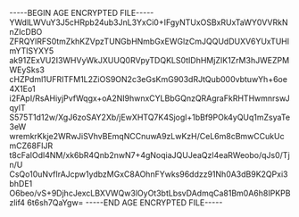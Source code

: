 -----BEGIN AGE ENCRYPTED FILE-----
YWdlLWVuY3J5cHRpb24ub3JnL3YxCi0+IFgyNTUxOSBxRUxTaWY0VVRkNnZIcDBO
ZFRQYlRFS0tmZkhKZVpzTUNGbHNmbGxEWGlzCmJQQUdDUXV6YUxTUHlmYTlSYXY5
ak91ZExVU2I3WHVyWkJXUUQ0RVpyTDQKLS0tIDhHMjZIK1ZrM3hJWEZPMWEySks3
cHZPdml1UFRITFM1L2ZiOS9ON2c3eGsKmG903dRJtQub000vbtuwYh+6oe4X1Eo1
i2FApI/RsAHiyjPvfWqgx+oA2NI9hwnxCYLBbGQnzQRAgraFkRHTHwmnrswJqylT
S575T1d12w/XgJ6zoSAY2Xb/jEwXHTQ7K4Sjogl+1bBf9POk4yQUq1mZsyaTe3eW
wremkrKkje2WRwJiSVhvBEmqNCCnuwA9zLwKzH/CeL6m8cBmwCCukUcmCZ68FIJR
t8cFaIOdl4NM/xk6bR4Qnb2nwN7+4gNoqiaJQUJeaQzl4eaRWeobo/qJs0/Tjn/U
CsQo10uNvfIrAJcpw1ydbzMGxC8AOhnFYwks96ddzz91Nh0A3dB9K2QPxi3bhDE1
O6beo/vS+9DjhcJexcLBXVWQw3lOyOt3btLbsvDAdmqCa81Bm0A6h8IPKPBzlif4
6t6sh7QaYgw=
-----END AGE ENCRYPTED FILE-----
